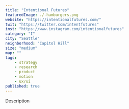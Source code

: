 ```yaml
---
title: "Intentional Futures"
featuredImage: ./-hamburgers.png
website: "https://intentionalfutures.com/"
twit: "https://twitter.com/intentfutures"
inst: "https://www.instagram.com/intentionalfutures"
category: "I"
city: "Seattle"
neighborhood: "Capitol Hill"
size: "medium"
map: ""
tags:
    - strategy
    - research
    - product
    - motion
    - ux/ui
published: true
---
```


Description
